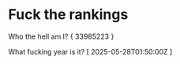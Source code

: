 # Fuck the rankings

Who the hell am I?
{ 33985223 }

What fucking year is it?
[ 2025-05-28T01:50:00Z ]
